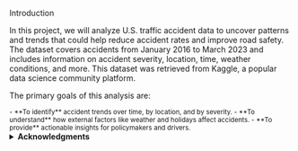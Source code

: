 Introduction

In this project, we will analyze U.S. traffic accident data to uncover patterns and trends that could help reduce accident rates and improve road safety.
The dataset covers accidents from January 2016 to March 2023 and includes information on accident severity, location, time, weather conditions, and more. This dataset was retrieved from Kaggle, a popular data science community platform.

The primary goals of this analysis are:

<small>
- **To identify** accident trends over time, by location, and by severity.
- **To understand** how external factors like weather and holidays affect accidents.
- **To provide** actionable insights for policymakers and drivers.
</small>


<br>


<details>
  <summary><strong>Acknowledgments</strong></summary>


As this project uses a dataset sourced from Kaggle, I would like to acknowledge the creators and contributors of the dataset. If you reference or build upon this project, please kindly cite the following papers:

  <small>
  - Moosavi, Sobhan, Mohammad Hossein Samavatian, Srinivasan Parthasarathy, and Rajiv Ramnath. “A Countrywide Traffic Accident Dataset.”, 2019.
  - Moosavi, Sobhan, Mohammad Hossein Samavatian, Srinivasan Parthasarathy, Radu Teodorescu, and Rajiv Ramnath. "Accident Risk Prediction based on Heterogeneous Sparse Data: New Dataset and Insights." In proceedings of the 27th ACM SIGSPATIAL International Conference on Advances in Geographic Information Systems, ACM, 2019.
  </small>


</details>


